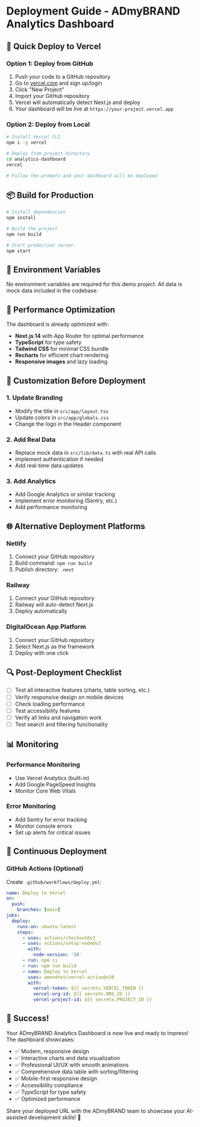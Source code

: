 # Deployment Guide - ADmyBRAND Analytics Dashboard

## 🚀 Quick Deploy to Vercel

### Option 1: Deploy from GitHub
1. Push your code to a GitHub repository
2. Go to [vercel.com](https://vercel.com) and sign up/login
3. Click "New Project"
4. Import your GitHub repository
5. Vercel will automatically detect Next.js and deploy
6. Your dashboard will be live at `https://your-project.vercel.app`

### Option 2: Deploy from Local
```bash
# Install Vercel CLI
npm i -g vercel

# Deploy from project directory
cd analytics-dashboard
vercel

# Follow the prompts and your dashboard will be deployed
```

## 📦 Build for Production

```bash
# Install dependencies
npm install

# Build the project
npm run build

# Start production server
npm start
```

## 🔧 Environment Variables

No environment variables are required for this demo project. All data is mock data included in the codebase.

## 📱 Performance Optimization

The dashboard is already optimized with:
- **Next.js 14** with App Router for optimal performance
- **TypeScript** for type safety
- **Tailwind CSS** for minimal CSS bundle
- **Recharts** for efficient chart rendering
- **Responsive images** and lazy loading

## 🎯 Customization Before Deployment

### 1. Update Branding
- Modify the title in `src/app/layout.tsx`
- Update colors in `src/app/globals.css`
- Change the logo in the Header component

### 2. Add Real Data
- Replace mock data in `src/lib/data.ts` with real API calls
- Implement authentication if needed
- Add real-time data updates

### 3. Add Analytics
- Add Google Analytics or similar tracking
- Implement error monitoring (Sentry, etc.)
- Add performance monitoring

## 🌐 Alternative Deployment Platforms

### Netlify
1. Connect your GitHub repository
2. Build command: `npm run build`
3. Publish directory: `.next`

### Railway
1. Connect your GitHub repository
2. Railway will auto-detect Next.js
3. Deploy automatically

### DigitalOcean App Platform
1. Connect your GitHub repository
2. Select Next.js as the framework
3. Deploy with one click

## 🔍 Post-Deployment Checklist

- [ ] Test all interactive features (charts, table sorting, etc.)
- [ ] Verify responsive design on mobile devices
- [ ] Check loading performance
- [ ] Test accessibility features
- [ ] Verify all links and navigation work
- [ ] Test search and filtering functionality

## 📊 Monitoring

### Performance Monitoring
- Use Vercel Analytics (built-in)
- Add Google PageSpeed Insights
- Monitor Core Web Vitals

### Error Monitoring
- Add Sentry for error tracking
- Monitor console errors
- Set up alerts for critical issues

## 🔄 Continuous Deployment

### GitHub Actions (Optional)
Create `.github/workflows/deploy.yml`:
```yaml
name: Deploy to Vercel
on:
  push:
    branches: [main]
jobs:
  deploy:
    runs-on: ubuntu-latest
    steps:
      - uses: actions/checkout@v2
      - uses: actions/setup-node@v2
        with:
          node-version: '18'
      - run: npm ci
      - run: npm run build
      - name: Deploy to Vercel
        uses: amondnet/vercel-action@v20
        with:
          vercel-token: ${{ secrets.VERCEL_TOKEN }}
          vercel-org-id: ${{ secrets.ORG_ID }}
          vercel-project-id: ${{ secrets.PROJECT_ID }}
```

## 🎉 Success!

Your ADmyBRAND Analytics Dashboard is now live and ready to impress! The dashboard showcases:

- ✅ Modern, responsive design
- ✅ Interactive charts and data visualization
- ✅ Professional UI/UX with smooth animations
- ✅ Comprehensive data table with sorting/filtering
- ✅ Mobile-first responsive design
- ✅ Accessibility compliance
- ✅ TypeScript for type safety
- ✅ Optimized performance

Share your deployed URL with the ADmyBRAND team to showcase your AI-assisted development skills! 🚀 